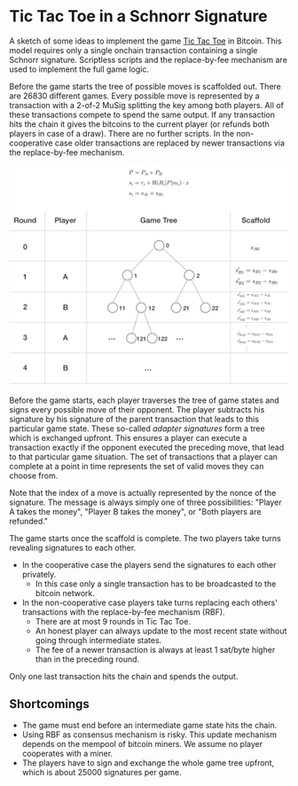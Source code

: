 # Tic Tac Toe in a Schnorr Signature

A sketch of some ideas to implement the game [Tic Tac Toe](https://en.wikipedia.org/wiki/Tic-tac-toe) in Bitcoin. This model requires only a single onchain transaction containing a single Schnorr signature. 
Scriptless scripts and the replace-by-fee mechanism are used to implement the full game logic.

Before the game starts the tree of possible moves is scaffolded out. There are 26830 different games. Every possible move is represented by a transaction with a 2-of-2 MuSig splitting the key among both players. 
All of these transactions compete to spend the same output. If any transaction hits the chain it gives the bitcoins to the current player (or refunds both players in case of a draw). There are no further scripts.
In the non-cooperative case older transactions are replaced by newer transactions via the replace-by-fee mechanism. 

<img src=tictactoe.png >

Before the game starts, each player traverses the tree of game states and signs every possible move of their opponent. The player subtracts his signature by his signature of the parent transaction that leads to this particular game state.
These so-called *adapter signatures* form a tree which is exchanged upfront. This ensures a player can execute a transaction exactly if the opponent executed the preceding move, that lead to that particular game situation. The set of transactions that a player can complete at a point in time represents the set of valid moves they can choose from.

Note that the index of a move is actually represented by the nonce of the signature. The message is always simply one of three possibilities: "Player A takes the money", "Player B takes the money", or "Both players are refunded." 

The game starts once the scaffold is complete. The two players take turns revealing signatures to each other. 
- In the cooperative case the players send the signatures to each other privately.
  - In this case only a single transaction has to be broadcasted to the bitcoin network.
- In the non-cooperative case players take turns replacing each others' transactions with the replace-by-fee mechanism (RBF).
  - There are at most 9 rounds in Tic Tac Toe.
  - An honest player can always update to the most recent state without going through intermediate states.
  - The fee of a newer transaction is always at least 1 sat/byte higher than in the preceding round.

Only one last transaction hits the chain and spends the output.


## Shortcomings 
- The game must end before an intermediate game state hits the chain. 
- Using RBF as consensus mechanism is risky. This update mechanism depends on the mempool of bitcoin miners. We assume no player cooperates with a miner. 
- The players have to sign and exchange the whole game tree upfront, which is about 25000 signatures per game.

